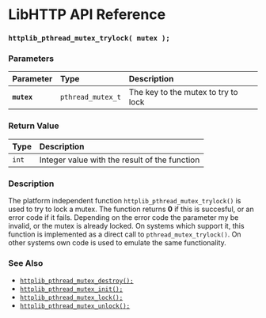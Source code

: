 # LibHTTP API Reference

### `httplib_pthread_mutex_trylock( mutex );`

### Parameters

| Parameter | Type | Description |
| :--- | :--- | :--- |
|**`mutex`**|`pthread_mutex_t`|The key to the mutex to try to lock|

### Return Value

| Type | Description |
| :--- | :--- |
|`int`|Integer value with the result of the function|

### Description

The platform independent function `httplib_pthread_mutex_trylock()` is used to try to lock a mutex. The function returns **0** if this is succesful, or an error code if it fails. Depending on the error code the parameter my be invalid, or the mutex is already locked. On systems which support it, this function is implemented as a direct call to `pthread_mutex_trylock()`. On other systems own code is used to emulate the same functionality.

### See Also

* [`httplib_pthread_mutex_destroy();`](httplib_pthread_mutex_destroy.md)
* [`httplib_pthread_mutex_init();`](httplib_pthread_mutex_init.md)
* [`httplib_pthread_mutex_lock();`](httplib_pthread_mutex_lock.md)
* [`httplib_pthread_mutex_unlock();`](httplib_pthread_mutex_unlock.md)
